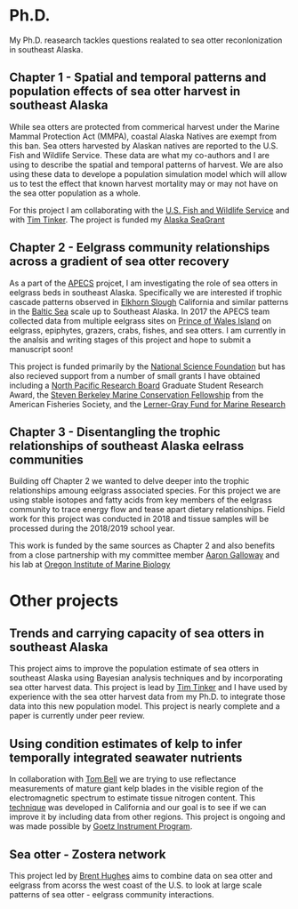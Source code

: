 # Ph.D.

My Ph.D. reasearch tackles questions realated to sea otter reconlonization in southeast Alaska. 

## Chapter 1 - Spatial and temporal patterns and population effects of sea otter harvest in southeast Alaska
While sea otters are protected from commerical harvest under the Marine Mammal Protection Act (MMPA), coastal Alaska Natives are exempt from this ban. Sea otters harvested by Alaskan natives are reported to the U.S. Fish and Wildlife Service. These data are what my co-authors and I are using to describe the spatial and temporal patterns of harvest. We are also using these data to develope a population simulation model which will allow us to test the effect that known harvest mortality may or may not have on the sea otter population as a whole. 

For this project I am collaborating with the [U.S. Fish and Wildlife Service](https://www.fws.gov/alaska/) and with [Tim Tinker](https://werc.ucsc.edu/Tinker/Tinker_dk.html). The project is funded my [Alaska SeaGrant](https://alaskaseagrant.org/)

## Chapter 2 - Eelgrass community relationships across a gradient of sea otter recovery
As a part of the [APECS](www.http://apecs-ak.org/) projcet, I am investigating the role of sea otters in eelgrass beds in southeast Alaska. Specifically we are interested if trophic cascade patterns observed in [Elkhorn Slough](http://www.pnas.org/content/early/2013/08/23/1302805110.short) California and similar patterns in the [Baltic Sea](https://onlinelibrary.wiley.com/doi/abs/10.1111/j.0030-1299.2008.16521.x) scale up to Southeast Alaska. In 2017 the APECS team collected data from multiple eelgrass sites on [Prince of Wales Island](https://en.wikipedia.org/wiki/Prince_of_Wales_Island_(Alaska)) on eelgrass, epiphytes, grazers, crabs, fishes, and sea otters. I am currently in the analsis and writing stages of this project and hope to submit a manuscript soon!

This project is funded primarily by the [National Science Foundation](https://www.nsf.gov/) but has also recieved support from a number of small grants I have obtained including a [North Pacific Research Board](https://www.nprb.org/) Graduate Student Research Award, the [Steven Berkeley Marine Conservation Fellowship](https://mfs.fisheries.org/?page_id=155) from the American Fisheries Society, and the [Lerner-Gray Fund for Marine Research](https://www.amnh.org/our-research/richard-gilder-graduate-school/academics-and-research/fellowship-and-grant-opportunities/research-grants-and-student-exchange-fellowships/the-lerner-gray-fund-for-marine-research) 

## Chapter 3 - Disentangling the trophic relationships of southeast Alaska eelrass communities
Building off Chapter 2 we wanted to delve deeper into the trophic relationships amoung eelgrass associated species. For this project we are using stable isotopes and fatty acids from key members of the eelgrass community to trace energy flow and tease apart dietary relationships. Field work for this project was conducted in 2018 and tissue samples will be processed during the 2018/2019 school year.

This work is funded by the same sources as Chapter 2 and also benefits from a close partnership with my committee member [Aaron Galloway](https://www.aaron-galloway.com/) and his lab at [Oregon Institute of Marine Biology](https://oimb.uoregon.edu/)

# Other projects

## Trends and carrying capacity of sea otters in southeast Alaska
This project aims to improve the population estimate of sea otters in southeast Alaska using Bayesian analysis techniques and by incorporating sea otter harvest data. This project is lead by [Tim Tinker](https://werc.ucsc.edu/Tinker/Tinker_dk.html) and I have used by experience with the sea otter harvest data from my Ph.D. to integrate those data into this new population model. This project is nearly complete and a paper is currently under peer review.

## Using condition estimates of kelp to infer temporally integrated seawater nutrients
In collaboration with [Tom Bell](http://www.tomwbell.net/about.html) we are trying to use reflectance measurements of mature giant kelp blades in the visible region of the electromagnetic spectrum to estimate tissue nitrogen content. This [technique](http://www.tomwbell.net/uploads/5/6/9/7/56976837/bell_etal_2015_rse.pdf) was developed in California and our goal is to see if we can improve it by including data from other regions. This project is ongoing and was made possible by [Goetz Instrument Program](https://www.malvernpanalytical.com/en/about-us/our-brands/asd-inc/student-support-programs/goetz-instrument-program).

## Sea otter - Zostera network
This project led by [Brent Hughes](https://web.sonoma.edu/biology/faculty/brent_hughes.html) aims to combine data on sea otter and eelgrass from acorss the west coast of the U.S. to look at large scale patterns of sea otter - eelgrass community interactions.
